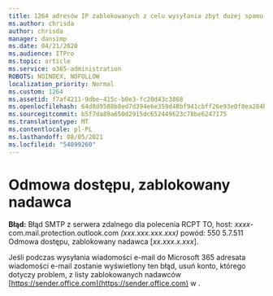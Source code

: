 ```yaml
---
title: 1264 adresów IP zablokowanych z celu wysyłania zbyt dużej spamu (550 5.7.51)
ms.author: chrisda
author: chrisda
manager: dansimp
ms.date: 04/21/2020
ms.audience: ITPro
ms.topic: article
ms.service: o365-administration
ROBOTS: NOINDEX, NOFOLLOW
localization_priority: Normal
ms.custom: 1264
ms.assetid: f7af4211-9dbe-415c-b0e3-fc20d43c3868
ms.openlocfilehash: 64d8d9588b8ed7d394e6e359d48bf941cbff26e93e0f8ea284bf3b6688400b3f
ms.sourcegitcommit: b5f7da89a650d2915dc652449623c78be6247175
ms.translationtype: MT
ms.contentlocale: pl-PL
ms.lasthandoff: 08/05/2021
ms.locfileid: "54099260"
---
```

# <a name="access-denied-banned-sender"></a>Odmowa dostępu, zablokowany nadawca

 **Błąd:** Błąd SMTP z serwera zdalnego dla polecenia RCPT TO, host: *xxxx*-com.mail.protection.outlook.com *(xxx.xxx.xxx.xxx)* powód: 550 5.7.511 Odmowa dostępu, zablokowany nadawca [*xx.xxx.x.xxx*]. 

Jeśli podczas wysyłania wiadomości e-mail do Microsoft 365 adresata wiadomości e-mail zostanie wyświetlony ten błąd, usuń konto, którego dotyczy problem, z listy zablokowanych nadawców [https://sender.office.com](https://sender.office.com) w .
